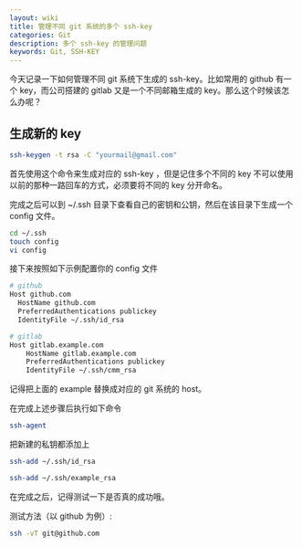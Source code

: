 ```yaml
---
layout: wiki
title: 管理不同 git 系统的多个 ssh-key
categories: Git
description: 多个 ssh-key 的管理问题
keywords: Git, SSH-KEY
---
```


今天记录一下如何管理不同 git 系统下生成的 ssh-key。比如常用的 github 有一个 key，而公司搭建的 gitlab 又是一个不同邮箱生成的 key。那么这个时候该怎么办呢？

## 生成新的 key

```bash
ssh-keygen -t rsa -C "yourmail@gmail.com" 
```

首先使用这个命令来生成对应的 ssh-key ，但是记住多个不同的 key 不可以使用以前的那种一路回车的方式，必须要将不同的 key 分开命名。

完成之后可以到 ~/.ssh 目录下查看自己的密钥和公钥，然后在该目录下生成一个 config 文件。

```bash
cd ~/.ssh
touch config
vi config
```

接下来按照如下示例配置你的 config 文件

```bash
# github
Host github.com
  HostName github.com
  PreferredAuthentications publickey
  IdentityFile ~/.ssh/id_rsa

# gitlab
Host gitlab.example.com
    HostName gitlab.example.com
    PreferredAuthentications publickey
    IdentityFile ~/.ssh/cmm_rsa

```

记得把上面的 example 替换成对应的 git 系统的 host。

在完成上述步骤后执行如下命令

```bash
ssh-agent
```

把新建的私钥都添加上

```bash
ssh-add ~/.ssh/id_rsa

ssh-add ~/.ssh/example_rsa
```

在完成之后，记得测试一下是否真的成功哦。

测试方法（以 github 为例）:

```bash
ssh -vT git@github.com
```